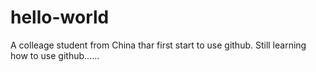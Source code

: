 # hello-world
A colleage student from China thar first start to use github.
Still learning how to use github......
